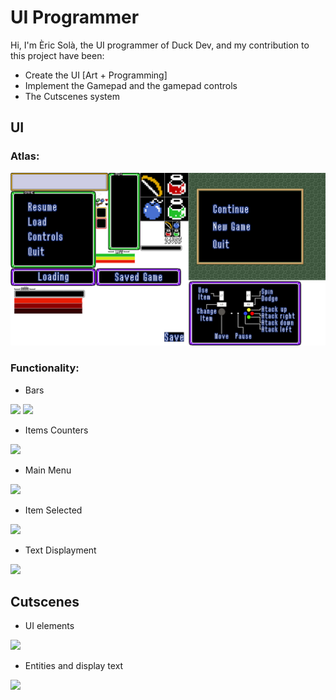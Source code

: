# UI Programmer

Hi, I'm Èric Solà, the UI programmer of Duck Dev, and my contribution to this project have been:

* Create the UI [Art + Programming]
* Implement the Gamepad and the gamepad controls
* The Cutscenes system


## UI

### Atlas:
![](https://github.com/HeladodePistacho/Prueba1/blob/master/jajasalu2.png?raw=true)
### Functionality:

* Bars

![](https://i.gyazo.com/b98783dd21f38b0d45a2eb391f851c08.gif) 
![](https://i.gyazo.com/dca794d84a79fa87d2c37c68038a9cf1.gif)

* Items Counters

![](https://i.gyazo.com/c95e0e47ba26a7406ca8af10074329da.gif)

* Main Menu

![](https://i.gyazo.com/9a2b73f747902a35ae8c16ec885f4282.gif)

* Item Selected

![](https://i.gyazo.com/0c5433df97115aee2ce07d13dc71eb18.gif)

* Text Displayment

![](https://i.gyazo.com/2d4cc733c1a181f838596d4adaf32ed1.gif)

## Cutscenes

* UI elements

![](https://i.gyazo.com/d2bd5d7eb480fae02b5529a259823c75.gif)

* Entities and display text

![](https://i.gyazo.com/65e3f9346d3e1969ecd8606d926a1a3e.gif)
